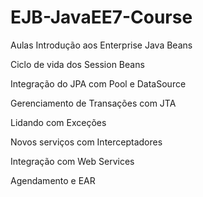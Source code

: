 # EJB-JavaEE7-Course

Aulas
Introdução aos Enterprise Java Beans

Ciclo de vida dos Session Beans

Integração do JPA com Pool e DataSource

Gerenciamento de Transações com JTA

Lidando com Exceções

Novos serviços com Interceptadores

Integração com Web Services

Agendamento e EAR
